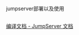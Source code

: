 jumpserver部署以及使用



```

```







[编译文档 - JumpServer 文档](https://docs.jumpserver.org/zh/v2.17.0/dev/build/)